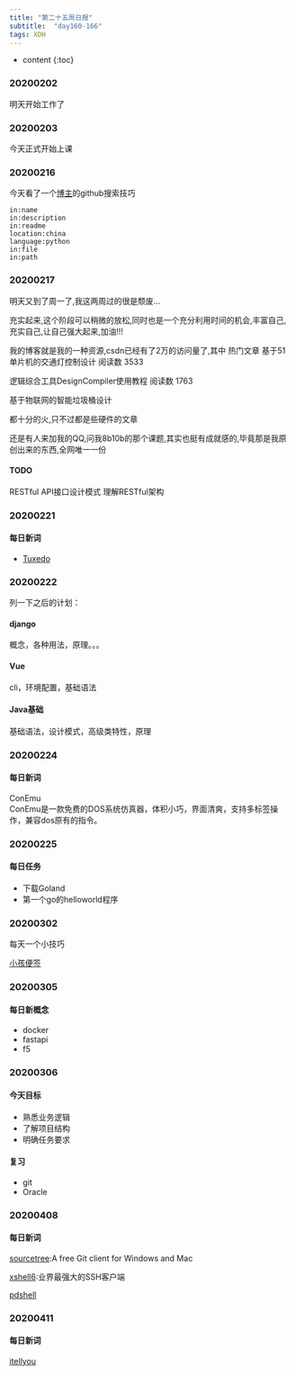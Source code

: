 ```yaml
---  
title: "第二十五周日报"   
subtitle:  "day160-166"   
tags: XDH    
---  
```





* content
{:toc}




### 20200202
明天开始工作了

### 20200203
今天正式开始上课
### 20200216
今天看了一个[博主](https://www.bilibili.com/video/av75587104)的github搜索技巧

```
in:name
in:description
in:readme
location:china
language:python
in:file
in:path
```
### 20200217
明天又到了周一了,我这两周过的很是颓废...

充实起来,这个阶段可以稍微的放松,同时也是一个充分利用时间的机会,丰富自己,充实自己,让自己强大起来,加油!!!

我的博客就是我的一种资源,csdn已经有了2万的访问量了,其中 热门文章 基于51单片机的交通灯控制设计 阅读数 3533

逻辑综合工具DesignCompiler使用教程 阅读数 1763

基于物联网的智能垃圾桶设计

都十分的火,只不过都是些硬件的文章

还是有人来加我的QQ,问我8b10b的那个课题,其实也挺有成就感的,毕竟那是我原创出来的东西,全网唯一一份


#### TODO
RESTful API接口设计模式
理解RESTful架构

### 20200221
#### 每日新词
- [Tuxedo](https://www.cnblogs.com/liuxinkai/p/9561017.html) 
### 20200222
列一下之后的计划：
#### django
概念，各种用法，原理。。。
#### Vue
cli，环境配置，基础语法
#### Java基础
基础语法，设计模式，高级类特性，原理
### 20200224
#### 每日新词
ConEmu   
ConEmu是一款免费的DOS系统仿真器，体积小巧，界面清爽，支持多标签操作，兼容dos原有的指令。

### 20200225
#### 每日任务
- 下载Goland
- 第一个go的helloworld程序

### 20200302
每天一个小技巧

[小孩便签](http://xiazai.zol.com.cn/detail/42/412875.shtml)

### 20200305
#### 每日新概念
- docker
- fastapi
- f5

### 20200306
#### 今天目标
- 熟悉业务逻辑
- 了解项目结构
- 明确任务要求
#### 复习
- git
- Oracle

### 20200408
#### 每日新词
[sourcetree](https://www.sourcetreeapp.com/):A free Git client for Windows and Mac

[xshell6](https://www.netsarang.com/en/xshell/):业界最强大的SSH客户端

[pdshell](https://pdshell.com/)

### 20200411
#### 每日新词
[itellyou](https://msdn.itellyou.cn/)
